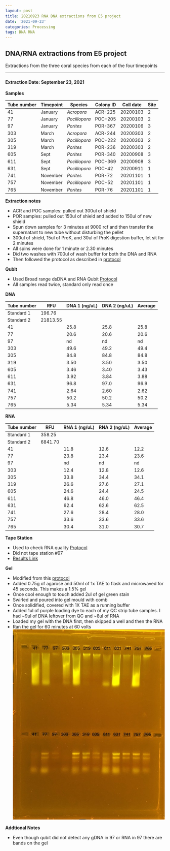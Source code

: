 ```yaml
---
layout: post
title: 20210923 RNA DNA extractions from E5 project
date: '2021-09-23'
categories: Processing
tags: DNA RNA
---
```


## DNA/RNA extractions from E5 project

Extractions from the three coral species from each of the four timepoints

---

#### Extraction Date: September 23, 2021 
**Samples**

| Tube number 	| Timepoint	   	| Species	    | Colony ID 	| Coll date		| Site       	|
|-------------	|------------	|-------------	|-------------	|-------------	|-------------	|
| 41		 	| January	 	| *Acropora*	| ACR-225      	| 20200103   	| 2				|
| 77			| January	 	| *Pocillopora*	| POC-205	    | 20200103		| 2				|
| 97		 	| January	  	| *Porites*		| POR-367    	| 20200106  	| 3				|
| 303		 	| March		 	| *Acropora*	| ACR-244     	| 20200303   	| 2				|
| 305			| March 		| *Pocillopora*	| POC-222	    | 20200303		| 2				|
| 319		 	| March	  		| *Porites*		| POR-236    	| 20200303  	| 2				|
| 605		 	| Sept		 	| *Porites*		| POR-340      	| 20200908   	| 3				|
| 611			| Sept	 		| *Pocillopora*	| POC-369	    | 20200908		| 3				|
| 631		 	| Sept		  	| *Pocillopora*	| POC-42     	| 20200911  	| 1				|
| 741		 	| November	 	| *Porites*		| POR-72   		| 20201101   	| 1				|
| 757			| November	 	| *Pocillopora*	| POC-52	    | 20201101		| 1				|
| 765		 	| November	  	| *Porites*		| POR-76    	| 20201101  	| 1				|

**Extraction notes**
 - ACR and POC samples: pulled out 300ul of shield
 - POR samples: pulled out 150ul of shield and added to 150ul of new shield 
 - Spun down samples for 3 minutes at 9000 rcf and then transfer the supernatant to new tube without disturbing the pellet
 - 300ul of shield, 15ul of ProK, and 30ul of ProK digestion buffer, let sit for 2 minutes
 - All spins were done for 1 minute or 2.30 minutes
 - Did two washes with 700ul of wash buffer for both the DNA and RNA
 - Then followed the protocol as described in [protocol](https://github.com/emmastrand/EmmaStrand_Notebook/blob/master/_posts/2019-05-31-Zymo-Duet-RNA-DNA-Extraction-Protocol.md)


**Qubit**
 - Used Broad range dsDNA and RNA Qubit [Protocol](https://meschedl.github.io/MESPutnam_Open_Lab_Notebook/Qubit-Protocol/)
 - All samples read twice, standard only read once
 
**DNA**

| Tube number 	| RFU		   	| DNA 1 (ng/uL) | DNA 2 (ng/uL) | Average     	|
|-------------	|------------	|-------------	|-------------	|-------------	|
| Standard 1  	| 196.76	 	| 		      	| 		      	|	         	|
| Standard 2 	| 21813.55	 	| 		    	| 		    	| 	        	|
| 41		 	|		     	| 25.8	     	| 25.8	     	| 25.8        	|
| 77		 	| 			   	| 20.6      	| 20.6        	| 20.6     	    |
| 97		  	|		     	| nd	      	| nd        	| nd        	|
| 303		 	| 			   	| 49.6        	| 49.2        	| 49.4        	|
| 305		  	|		     	| 84.8      	| 84.8         	| 84.8        	|
| 319		 	| 			   	| 3.50       	| 3.50      	| 3.50       	|
| 605		  	|		     	| 3.46       	| 3.40        	| 3.43        	|
| 611		 	| 			   	| 3.92        	| 3.84         	| 3.88       	|
| 631		  	|		     	| 96.8 	     	| 97.0         	| 96.9        	|
| 741		 	| 			   	| 2.64        	| 2.60         	| 2.62        	|
| 757		  	|		     	| 50.2        	| 50.2        	| 50.2        	|
| 765		 	| 			   	| 5.34        	| 5.34         	| 5.34        	|


**RNA**


| Tube number 	| RFU		   	| RNA 1 (ng/uL) | RNA 2 (ng/uL) | Average     	|
|-------------	|------------	|-------------	|-------------	|-------------	|
| Standard 1  	| 358.25	 	| 		      	| 		      	|	         	|
| Standard 2 	| 6841.70	 	| 		    	| 		    	| 	        	|
| 41		 	|		     	| 11.8	     	| 12.6	     	| 12.2        	|
| 77		 	| 			   	| 23.8      	| 23.4        	| 23.6          |
| 97		  	|		     	| nd 	      	| nd        	| nd        	|
| 303		 	| 			   	| 12.4        	| 12.8        	| 12.6        	|
| 305		  	|		     	| 33.8      	| 34.4         	| 34.1        	|
| 319		 	| 			   	| 26.6       	| 27.6      	| 27.1       	|
| 605		  	|		     	| 24.6       	| 24.4        	| 24.5        	|
| 611		 	| 			   	| 46.8        	| 46.0         	| 46.4       	|
| 631		  	|		     	| 62.4 	     	| 62.6       	| 62.5        	|
| 741		 	| 			   	| 27.6        	| 28.4         	| 28.0        	|
| 757		  	|		     	| 33.6        	| 33.6        	| 33.6        	|
| 765		 	| 			   	| 30.4        	| 31.0         	| 30.7        	|


**Tape Station**
 - Used to check RNA quality [Protocol](https://meschedl.github.io/MESPutnam_Open_Lab_Notebook/RNA-TapeStation-Protocol/)
 - Did not tape station #97
 - [Results Link](https://github.com/Kterpis/Putnam_Lab_Notebook/blob/8d530709b89313d8db4a82a94058b689f55fdbbe/images/tape_station/2021-09-23%20-%2014.48.25.pdf)

**Gel**
 - Modified from this [protocol](https://meschedl.github.io/MESPutnam_Open_Lab_Notebook/Gel-Protocol/)
 - Added 0.75g of agarose and 50ml of 1x TAE to flask and microwaved for 45 seconds. This makes a 1.5% gel
 - Once cool enough to touch added 2ul of gel green stain
 - Swirled and poured into gel mould with comb
 - Once solidified, covered with 1X TAE as a running buffer
 - Added 1ul of purple loading dye to each of my QC strip tube samples. I had ~9ul of DNA leftover from QC and ~8ul of RNA
 - Loaded my gel with the DNA first, then skipped a well and then the RNA
 - Ran the gel for 60 minutes at 60 volts
 ![20210923_gel.jpg](https://github.com/Kterpis/Putnam_Lab_Notebook/blob/master/images/gels/20210923_gel.jpg?raw=true)
 
 **Addtional Notes**
  - Even though qubit did not detect any gDNA in 97 or RNA in 97 there are bands on the gel